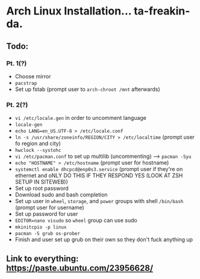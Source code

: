 # Arch Linux Installation... ta-freakin-da.

## Todo: 
### Pt. 1(?)
* Choose mirror
* ``pacstrap``
* Set up fstab (prompt user to ``arch-chroot /mnt`` afterwards)

### Pt. 2(?)
* ``vi /etc/locale.gen`` in order to uncomment language
* ``locale-gen``
* ``echo LANG=en_US.UTF-8 > /etc/locale.conf``
* ``ln -s /usr/share/zoneinfo/REGION/CITY > /etc/localtime`` (prompt user fo region and city)
* ``hwclock --systohc``
* ``vi /etc/pacman.conf`` to set up multilib (uncommenting) --> ``pacman -Syu``
* ``echo "HOSTNAME" > /etc/hostname`` (prompt user for hostname)
* ``systemctl enable dhcpcd@enp0s3.service`` (prompt user if they're on ethernet and oNLY DO THIS IF THEY RESPOND YES (LOOK AT ZSH SETUP IN SITEWEB))
* Set up root password
* Download sudo and bash completion
* Set up user in ``wheel``, ``storage``, and ``power`` groups with shell ``/bin/bash`` (prompt user for username)
* Set up password for user
* ``EDITOR=nano visudo`` so ``wheel`` group can use sudo
* ``mkinitcpio -p linux``
* ``pacman -S grub os-prober``
* Finish and user set up grub on their own so they don't fuck anything up

## Link to everything: https://paste.ubuntu.com/23956628/
